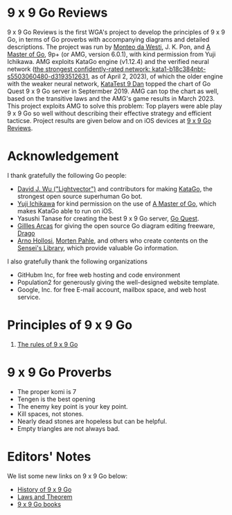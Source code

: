 # 9 x 9 Go Reviews
9 x 9 Go Reviews is the first WGA's project to develop the principles of 9 x 9 Go, in terms of Go proverbs with accompanying diagrams and detailed descriptions. The project was run by [Monteo da Westi](http://wars.fm/go9#user/monteodawesti), J. K. Pon, and [A Master of Go](https://apps.apple.com/us/app/a-master-of-go/id1442035374), 9p+ (or AMG, version 6.0.1), with kind permission from Yuji Ichikawa. AMG exploits KataGo engine (v1.12.4) and the verified neural network ([the strongest confidently-rated network: kata1-b18c384nbt-s5503060480-d3193512631](https://katagotraining.org/networks/kata1/), as of April 2, 2023), of which the older engine with the weaker neural network, [KataTest 9 Dan](http://wars.fm/go9#user/katatest) topped the chart of Go Quest 9 x 9 Go server in Septermber 2019. AMG can top the chart as well, based on the transitive laws and the AMG's game results in March 2023. This project exploits AMG to solve this problem: Top players were able play 9 x 9 Go so well without describing their effective strategy and efficient tacticse. Project results are given below and on iOS devices at [9 x 9 Go Reviews](https://9x9go.github.io/reviews).

# Acknowledgement
I thank gratefully the following Go people:
- [David J. Wu ("Lightvector")](https://github.com/lightvector) and contributors for making [KataGo](https://github.com/lightvector/KataGo), the strongest open source superhuman Go bot.
- [Yuji Ichikawa](https://github.com/y-ich) for kind permission on the use of [A Master of Go](https://apps.apple.com/us/app/a-master-of-go/id1442035374), which makes KataGo able to run on iOS.
- Yasushi Tanase for creating the best 9 x 9 Go server, [Go Quest](http://wars.fm/go9).
- [Gillles Arcas](https://github.com/GillesArcas) for giving the open source Go diagram editing freeware, [Drago](https://godrago.net/)
- [Arno Hollosi](https://senseis.xmp.net/?ArnoHollosi), [Morten Pahle](https://senseis.xmp.net/?MortenPahle), and others who create contents on the [Sensei's Library](https://senseis.xmp.net/), which provide valuable Go information.

I also gratefully thank the following organizations
- GitHubm Inc, for free web hosting and code environment 
- Population2 for generously giving the well-designed website template.
- Google, Inc. for free E-mail account, mailbox space, and web host service.

# Principles of 9 x 9 Go
1. [The rules of 9 x 9 Go](/pdf/P001.pdf)

# 9 x 9 Go Proverbs
- The proper komi is 7
- Tengen is the best opening
- The enemy key point is your key point.
- Kill spaces, not stones.
- Nearly dead stones are hopeless but can be helpful.
- Empty triangles are not always bad.

# Editors' Notes
We list some new links on 9 x 9 Go below:
- [History of 9 x 9 Go](https://9x9go.github.ic/reviews/history.html)
- [Laws and Theorem](https://9x9go.github.ic/reviews/theroem001.html)
- [9 x 9 Go books](http://www.9x9go.org) 
